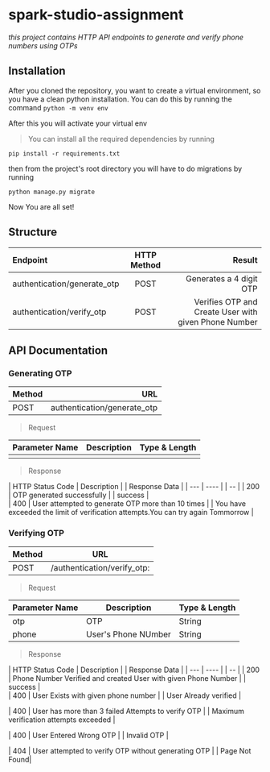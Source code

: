 # spark-studio-assignment
*this project contains HTTP API endpoints to generate and verify phone numbers using OTPs*
## Installation
After you cloned the repository, you want to create a virtual environment, so you have a clean python installation. You can do this by running the command
`python -m venv env`

After this you will activate your virtual env
>You can install all the required dependencies by running

`pip install -r requirements.txt`

then from the project's root directory you will have to do migrations by running

`python manage.py migrate`

Now You are all set!
## Structure

| Endpoint                    | HTTP Method | Result                                                 |
| :---                        |    :----:   |          ---:                                          |
| authentication/generate_otp | POST        |Generates a 4 digit OTP                                 |
| authentication/verify_otp   | POST        | Verifies OTP and Create User with given Phone Number   |

## API Documentation

### Generating OTP

| Method | URL                           |
| :---   |    ---:                       |       
| POST   | authentication/generate_otp   |

> Request

| Parameter Name              | Description | Type & Length                                          |
| :---                        |    :----:   |          ---:                                          |
|                             |             |                                                        |

> Response

| HTTP Status Code       | Description |     | Response Data                                                                     | 
| ---                   |    ----  |     |    --                                                                            |
|    200                 |   OTP generated successfully          |     |       success                                                                     |  
|    400                 |    User attempted to generate OTP more than 10 times         |     |  You have exceeded the limit of verification attempts.You can try again Tommorrow |


### Verifying OTP

| Method | URL                           |
| ---   |    ---                     |       
| POST   | /authentication/verify_otp:   |

> Request

| Parameter Name              | Description | Type & Length                                          |
| ---                        |    ----  |          ---                                         |
|    otp                      |    OTP      |       String                                           |
|    phone                      |    User's Phone NUmber      |       String                                           |

> Response

| HTTP Status Code       | Description |     | Response Data                                                                     | 
| ---                   |    ----  |     |    --                                                                          |
|    200                 |   Phone Number Verified and created  User with given Phone Number         |     |       success                                                                     |  
|    400                 |    User Exists with given phone number         |     |  User Already verified |

|    400                 |   User has more than 3 failed Attempts to verify OTP       |     |  Maximum verification attempts exceeded |

|    400                 |    User Entered Wrong OTP       |     |  Invalid OTP |

|    404                |    User attempted to verify OTP without generating OTP        |     |  Page Not Found|
